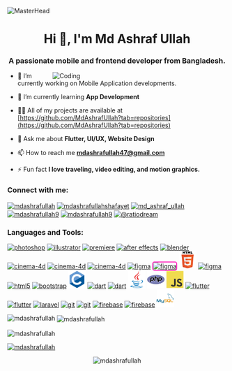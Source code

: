 ![MasterHead](https://pbs.twimg.com/profile_banners/1269583105494446080/1678058022/1500x500)
<h1 align="center">Hi 👋, I'm Md Ashraf Ullah</h1>
<h3 align="center">A passionate mobile and frontend developer from Bangladesh.</h3>
<!-- <img align="right" alt="Coding" width="400" src="https://user-images.githubusercontent.com/19783675/259906130-5d3c8800-fb00-45d0-b9dd-7eb82f057baf.gif"> -->
<img align="right" alt="Coding" width="400" src="https://user-images.githubusercontent.com/74038190/229223263-cf2e4b07-2615-4f87-9c38-e37600f8381a.gif">

- 🔭 I’m currently working on Mobile Application developments.

- 🌱 I’m currently learning **App Development**

- 👨‍💻 All of my projects are available at [https://github.com/MdAshrafUllah?tab=repositories](https://github.com/MdAshrafUllah?tab=repositories)

- 💬 Ask me about **Flutter, UI/UX, Website Design**

- 📫 How to reach me **mdashrafullah47@gmail.com**

- ⚡ Fun fact **I love traveling, video editing, and motion graphics.**

<h3 align="left">Connect with me:</h3>
<p align="left">
<a href="https://linkedin.com/in/mdashrafullah" target="blank"><img align="center" src="https://upload.wikimedia.org/wikipedia/commons/thumb/c/ca/LinkedIn_logo_initials.png/480px-LinkedIn_logo_initials.png" alt="mdashrafullah" height="30" width="30" /></a>
<a href="https://fb.com/mdashrafullahshafayet" target="blank"><img align="center" src="https://raw.githubusercontent.com/rahuldkjain/github-profile-readme-generator/master/src/images/icons/Social/facebook.svg" alt="mdashrafullahshafayet" height="30" width="40" /></a>
<a href="https://instagram.com/md_ashraf_ullah" target="blank"><img align="center" src="https://raw.githubusercontent.com/rahuldkjain/github-profile-readme-generator/master/src/images/icons/Social/instagram.svg" alt="md_ashraf_ullah" height="30" width="40" /></a>
<a href="https://www.behance.net/mdashrafullah9" target="blank"><img align="center" src="https://raw.githubusercontent.com/rahuldkjain/github-profile-readme-generator/master/src/images/icons/Social/behance.svg" alt="mdashrafullah9" height="30" width="40" /></a>
<a href="https://twitter.com/mdashrafullah9" target="blank"><img align="center" src="https://raw.githubusercontent.com/rahuldkjain/github-profile-readme-generator/master/src/images/icons/Social/twitter.svg" alt="mdashrafullah9" height="30" width="40" /></a>
<a href="https://www.youtube.com/c/@ratiodream" target="blank"><img align="center" src="https://raw.githubusercontent.com/rahuldkjain/github-profile-readme-generator/master/src/images/icons/Social/youtube.svg" alt="@ratiodream" height="30" width="40" /></a>
</p>
<h3 align="left">Languages and Tools:</h3>
<p align="left">
<a href="https://www.photoshop.com/en" target="_blank" rel="noreferrer"> <img src="https://www.adobe.com/content/dam/acom/one-console/icons_rebrand/ps_appicon.svg" alt="photoshop" width="40" height="40"/></a>
<a href="https://www.adobe.com/in/products/illustrator.html" target="_blank" rel="noreferrer"> <img src="https://www.adobe.com/content/dam/cc/icons/illustrator.svg" alt="illustrator" width="40" height="40"/></a> 
<a href="https://www.adobe.com/products/premiere.html" target="_blank" rel="noreferrer"><img src="https://www.adobe.com/content/dam/acom/one-console/icons_rebrand/pr_appicon.svg" alt="premiere" width="40"height="40"/></a>
<a href="https://www.adobe.com/products/aftereffects.html" target="_blank" rel="noreferrer"><img src="https://www.adobe.com/content/dam/cc/us/en/products/ccoverview/ae_cc_app_RGB.svg" alt="after effects" width="40"height="40"/></a>
<a href="https://www.blender.org/" target="_blank" rel="noreferrer"><img src="https://upload.wikimedia.org/wikipedia/commons/thumb/0/0c/Blender_logo_no_text.svg/2503px-Blender_logo_no_text.svg.png" alt="blender" width="40"height="35"/></a>
<a href="https://www.maxon.net/en/cinema-4d" target="_blank" rel="noreferrer"><img src="https://upload.wikimedia.org/wikipedia/en/d/d8/C4D_Logo.png" alt="cinema-4d" width="40"height="40"/></a>
<a href="https://developer.android.com/studio" target="_blank" rel="noreferrer"><img src="https://upload.wikimedia.org/wikipedia/commons/thumb/9/95/Android_Studio_Icon_3.6.svg/1900px-Android_Studio_Icon_3.6.svg.png" alt="cinema-4d" width="38"height="40"/></a>
<a href="https://code.visualstudio.com/" target="_blank" rel="noreferrer"><img src="https://uxwing.com/wp-content/themes/uxwing/download/brands-and-social-media/visual-studio-code-icon.png" alt="cinema-4d" width="35"height="40"/></a>
<a href="https://www.figma.com/" target="_blank" rel="noreferrer"> <img src="https://www.vectorlogo.zone/logos/figma/figma-icon.svg" alt="figma" width="40" height="40"/></a>
<a href="https://adobexdplatform.com/" target="_blank" rel="noreferrer"> <img style="border-radius: 5px; border: 2px solid rgba(255, 38, 190, 100);" src="https://play-lh.googleusercontent.com/kaox1VteLsWAuNxPxhm8t4llaoyFhxzDjo9g4Hdf92bKdT_Sn6Yrdku6rApuc5ktirw" alt="figma" width="40" height="40"/></a>
<a href="https://www.w3schools.com/html/" target="_blank" rel="noreferrer"> <img src="https://raw.githubusercontent.com/devicons/devicon/master/icons/html5/html5-original-wordmark.svg" alt="html5" width="40" height="40"/></a>
<a href="https://www.w3schools.com/xml/" target="_blank" rel="noreferrer"> <img src="https://i.pinimg.com/originals/a0/3b/76/a03b766e732851966e822d2e28d8c5fa.png" alt="figma" width="40" height="40"/></a>
<a href="https://www.w3schools.com/css/" target="_blank" rel="noreferrer"> <img src="https://upload.wikimedia.org/wikipedia/commons/thumb/d/d5/CSS3_logo_and_wordmark.svg/1200px-CSS3_logo_and_wordmark.svg.png" alt="html5" width="30" height="40"/></a> 
<a href="https://getbootstrap.com" target="_blank" rel="noreferrer"> <img src="https://getbootstrap.com/docs/5.3/assets/brand/bootstrap-logo-shadow.png" alt="bootstrap" width="40" height="40"/></a>
<a href="https://www.cprogramming.com/" target="_blank" rel="noreferrer"> <img src="https://raw.githubusercontent.com/devicons/devicon/master/icons/c/c-original.svg" alt="c" width="40" height="40"/></a>
<a href="https://dart.dev" target="_blank" rel="noreferrer"> <img src="https://www.vectorlogo.zone/logos/dartlang/dartlang-icon.svg" alt="dart" width="40" height="40"/></a>
<a href="https://kotlinlang.org/" target="_blank" rel="noreferrer"> <img src="https://seeklogo.com/images/K/kotlin-logo-6A9E0484CA-seeklogo.com.png" alt="dart" width="35" height="35"/></a>
<a href="https://www.java.com" target="_blank" rel="noreferrer"> <img src="https://raw.githubusercontent.com/devicons/devicon/master/icons/java/java-original.svg" alt="java" width="40" height="40"/></a> 
<a href="https://www.php.net" target="_blank" rel="noreferrer"> <img src="https://raw.githubusercontent.com/devicons/devicon/master/icons/php/php-original.svg" alt="php" width="40" height="40"/></a> 
<a href="https://developer.mozilla.org/en-US/docs/Web/JavaScript" target="_blank" rel="noreferrer"> <img src="https://raw.githubusercontent.com/devicons/devicon/master/icons/javascript/javascript-original.svg" alt="javascript" width="40" height="40"/></a>
<a href="https://flutter.dev" target="_blank" rel="noreferrer"> <img src="https://www.vectorlogo.zone/logos/flutterio/flutterio-icon.svg" alt="flutter" width="40" height="40"/></a> 
<a href="https://wordpress.com/" target="_blank" rel="noreferrer"> <img src="https://upload.wikimedia.org/wikipedia/commons/thumb/9/98/WordPress_blue_logo.svg/1200px-WordPress_blue_logo.svg.png" alt="flutter" width="40" height="40"/></a> 
<a href="https://laravel.com/" target="_blank" rel="noreferrer"> <img src="https://upload.wikimedia.org/wikipedia/commons/thumb/9/9a/Laravel.svg/985px-Laravel.svg.png" alt="laravel" width="35" height="40"/></a> 
<a href="https://git-scm.com/" target="_blank" rel="noreferrer"> <img src="https://www.vectorlogo.zone/logos/git-scm/git-scm-icon.svg" alt="git" width="40" height="40"/></a> 
<a href="https://www.apachefriends.org/" target="_blank" rel="noreferrer"> <img src="https://upload.wikimedia.org/wikipedia/en/thumb/7/78/XAMPP_logo.svg/1200px-XAMPP_logo.svg.png" alt="git" width="40" height="40"/></a> 
<a href="https://firebase.google.com/" target="_blank" rel="noreferrer"> <img src="https://www.vectorlogo.zone/logos/firebase/firebase-icon.svg" alt="firebase" width="40" height="40"/></a> 
<a href="https://www.phpmyadmin.net/" target="_blank" rel="noreferrer"> <img src="https://upload.wikimedia.org/wikipedia/commons/thumb/4/4f/PhpMyAdmin_logo.svg/3890px-PhpMyAdmin_logo.svg.png" alt="firebase" width="40" height="30"/></a> 
<a href="https://www.mysql.com/" target="_blank" rel="noreferrer"> <img src="https://raw.githubusercontent.com/devicons/devicon/master/icons/mysql/mysql-original-wordmark.svg" alt="mysql" width="40" height="40"/></a> 
</p>

<p><img align="left" src="https://github-readme-stats.vercel.app/api/top-langs?username=mdashrafullah&show_icons=true&locale=en&layout=compact" alt="mdashrafullah" /></p>

<p>&nbsp;<img align="center" src="https://github-readme-stats.vercel.app/api?username=mdashrafullah&show_icons=true&locale=en" alt="mdashrafullah" /></p>

<p><img align="center" src="https://github-readme-streak-stats.herokuapp.com/?user=mdashrafullah&" alt="mdashrafullah" /></p>

<p align="left"> <a href="https://github.com/ryo-ma/github-profile-trophy"><img src="https://github-profile-trophy.vercel.app/?username=mdashrafullah" alt="mdashrafullah" /></a></p>

<p align="center"> <img src="https://komarev.com/ghpvc/?username=mdashrafullah&label=Total%20Visitor&color=blueviolet&style=for-the-badge" alt="mdashrafullah" /> </p>

